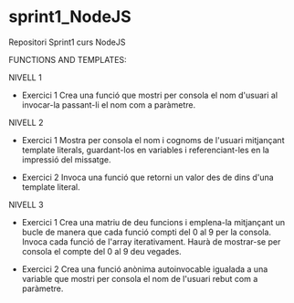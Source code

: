 # sprint1_NodeJS

Repositori Sprint1 curs NodeJS

FUNCTIONS AND TEMPLATES:

NIVELL 1

- Exercici 1
  Crea una funció que mostri per consola el nom d'usuari al invocar-la passant-li el nom com a paràmetre.

NIVELL 2

- Exercici 1
  Mostra per consola el nom i cognoms de l'usuari mitjançant template literals, guardant-los en variables i referenciant-les en la impressió del missatge.

- Exercici 2
  Invoca una funció que retorni un valor des de dins d'una template literal.

NIVELL 3

- Exercici 1
  Crea una matriu de deu funcions i emplena-la mitjançant un bucle de manera que cada funció compti del 0 al 9 per la consola. Invoca cada funció de l'array iterativament. Haurà de mostrar-se per consola el compte del 0 al 9 deu vegades.

- Exercici 2
  Crea una funció anònima autoinvocable igualada a una variable que mostri per consola el nom de l'usuari rebut com a paràmetre.
